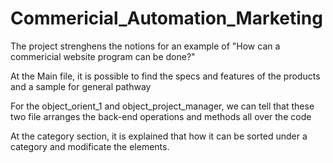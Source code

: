 # Commericial_Automation_Marketing

The project strenghens the notions for an example of "How can a commericial website program can be done?"

At the Main file, it is possible to find the specs and features of the products and a sample for general pathway

For the object_orient_1 and object_project_manager, we can tell that these two file arranges the back-end operations and methods all over the code

At the category section, it is explained that how it can be sorted under a category and modificate the elements.
